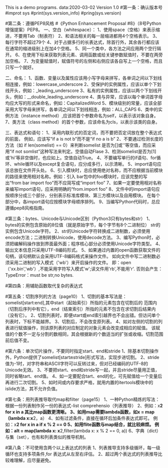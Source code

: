 This is a demo programs. data:2020-03-02
Version 1.0
#第一条：确认版本号
#improt sys
#print(sys.version_info)
#pring(sys.version)

#第二条：遵循PEP8风格
#《Python Enhancement Proposal #8》（8号Python增强提案）PEP8。
一、空白（whitespace）：
1、使用space（空格）来表示缩进，不要用Tab（制表符）
2、和语法相关的每一层缩进都用4个空格表示。
3、每行字符不超过79个
4、对于占据多行的长表达式，除首行外，其余各行都应该在通常的缩进级别上在加4个空格。
5、同一个类中，各方法之间应用两个空行隔开。
6、在使用下标来获取列表元素、调用函数或给关键参数赋值时，不要在两旁加空格。
7、为变量赋值时，赋值符号的左侧和右侧应该各自写上一个空格，而且只写一个就好。

二、命名：
1、函数、变量以及属性应该用小写字母来拼写，各单词之间以下划线相连接，例如：lowercase_underscore
2、受保护的实例属性，应该以单个下划线开头，例如：_leading_underscore
3、私有的实例属性，应该以两个下划线开头，例如：__double_leading_underscore
4、类与异常，应该以每个单词首字母均应大写的形式来命名，例如：CapitalizedWord
5、模块级别的常量，应该全部采用大写字母来拼写，各单词之间以下划线相连，例如：ALL_CAPS
6、类中的实例方法（instance method）,应该把首个参数命名为self，以表示该对象自身。
7、类方法（class method）的首个参数，应该命名为cls，以表示该类的自身。

三、表达式和语句：
1、采用内联形式的否定词，而不要把否定词放在整个表达式的前面，
   例如，应该写“if a is not b”而不是“if no a is b”
2、不要通过检测长度的方法（如 if len(somelist) == 0）来判断somelist 
   是否为[]或''等空值，而应采用“if not somlist”这种写法来判定。空值自动Flase
3、检测somelist是否为[1]或'hi'等非空值时，也应如上。空值自动True。
4、不要编写单行的if语句、for循环、while循环以及except复合语句，应分成多行，以示清晰。
5、import语句应该总放在文件开头处。
6、引入模块时，总应使用绝对名称，而不应根据当前模块的路径来使用相对名称。例如：引入
   bar包中的foo模块时，应该完整的写出“from bar import foo”而不应简写成“import foo”
7、如果一定要使用相对名称来编写import语句，应采用明确的“from.import foo”
8、文件中的import语句应按顺序分成三个部分，分别表示标准库模块、第三方模块以及自用模块。
   在每个部分中，各import语句应按模块字母顺序排列。
9、当编写Python代码时，总应遵循pep8风格指南。

#第三条：bytes、Unicode与Unicode区别（Python3只有bytes和str）
1、bytes的实例包含原始的8位值（就是原始字节，每个字节有8个二进制位）
   str的实例包含Unicode字符。
2、str的Unicode字符转换成二进制数，必须使用encode方法；二进制转换Unicode，使用decode方法。
3、编写Python时，必须把编解码操作放到界面最外面；程序核心部分必须使用Unicode字符类型。
4、输出文本信息只采用UTF-8编码形式。
5、如果通过内置的open函数获取文件的句柄，该句柄默认会采用UTF-8编码格式来操作文件。
   如向文件中写二进制数必须采用二进制的写入模式（'wb'）来开启操作的文件。
   即：open（'xx.bin','wb'）,不能采用字符写入模式'w';读文件用'rb',不能用'r'.
   否则会产生：TypeError：must be str,no bytes.


#第四条：用辅助函数取代复杂的表达式


#第五条：切割序列的方法（page10）
1、切割的基本写法是：somelist[start:end],其中start（起始索引）所指的元素包含在切割后的
   范围内（切割后序列中有它），end（结束索引）所指的元素不包含在求切割后结果内（没有它）。
2、切割列表时，即便start或end索引越界也不会出错。但访问单个列表时，下标不能越界。
3、切割后，不会改变原列表。
4、如对左侧的切割的列表进行赋值操作，则该原列表的对应制定的对象元素会改变成相应的赋值。
   该赋值的个数不一定与分割的数相同，其会根据新的个数适当的扩张或收缩。切割范围前后值不变。

#第六条：单次切片操作，不要同时指定start、end和stride
1、除基本切割操作外，Python提供了somelist[start:end:stride]形式写法，实现步进切割。
2、stride值为-1时，对字符串和ASCII字符可以反转过来，但对已经编码的UTF-8的Unicode无效。
3、不要把start、end和stride写一起，并且stride尽量用正值，同时省略tart、end值。
4、如一定要配合tart、end的化，可先赋值给一个变量后再进行二次切割。
5、如时间或内存要求严格，就用内置的itertools模块中的islide方法，其不允许负值。


#第七条：用列表推导取代map和filter（page15）
1、一种Python精炼的写法：根据一份列表制作另一份的表达式-list comprehensio（列表推导）
2、例如：x**2 for x in a 其比map函数更清晰。
3、如用map需要lambda函数，如x = map（lambda x:x**2，a）
4、如有过滤条件，直接在循环后加条件表达式即可。
   例如：x**2 for x in a if x % 2 == 0
5、如用flite函数与map结合，就比较麻烦。
   例如：alt = map(lambda x: x**2,filter(lambda x: x % 2 == 0, a))
6、字典（dict）与集（set），也有和列表类似的推导机制。


#第八条：不可使用含两个以上表达式的列表
1、列表推导支持多级循环，每一级循环也支持多项条件,for 表达式从左至右评估。
2、超过两个表达式的列表推导比较难理解，应尽量避免。



